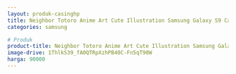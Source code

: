```yaml
---
layout: produk-casinghp
title: Neighbor Totoro Anime Art Cute Illustration Samsung Galaxy S9 Case
categories: samsung

# Produk
product-title: Neighbor Totoro Anime Art Cute Illustration Samsung Galaxy S9 Case
image-drive: 1ThlkS39_fA0QTRpXzhPB40C-Fn5qT90W
harga: 90000
---
```


